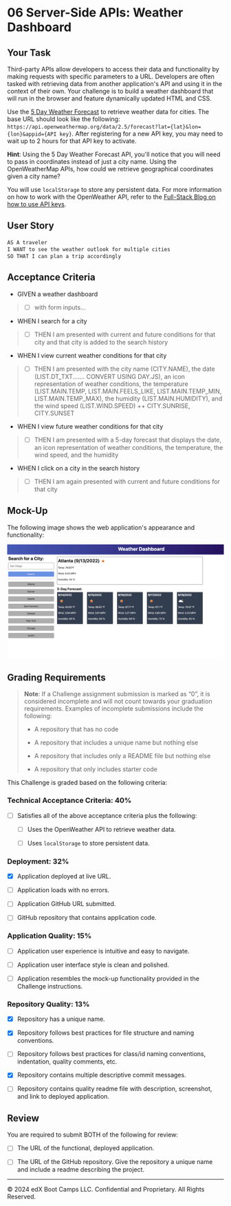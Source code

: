 # 06 Server-Side APIs: Weather Dashboard

## Your Task

Third-party APIs allow developers to access their data and functionality by making requests with specific parameters to a URL. Developers are often tasked with retrieving data from another application's API and using it in the context of their own. Your challenge is to build a weather dashboard that will run in the browser and feature dynamically updated HTML and CSS.

Use the [5 Day Weather Forecast](https://openweathermap.org/forecast5) to retrieve weather data for cities. The base URL should look like the following: `https://api.openweathermap.org/data/2.5/forecast?lat={lat}&lon={lon}&appid={API key}`. After registering for a new API key, you may need to wait up to 2 hours for that API key to activate.

**Hint**: Using the 5 Day Weather Forecast API, you'll notice that you will need to pass in coordinates instead of just a city name. Using the OpenWeatherMap APIs, how could we retrieve geographical coordinates given a city name?

You will use `localStorage` to store any persistent data. For more information on how to work with the OpenWeather API, refer to the [Full-Stack Blog on how to use API keys](https://coding-boot-camp.github.io/full-stack/apis/how-to-use-api-keys).

## User Story

```
AS A traveler
I WANT to see the weather outlook for multiple cities
SO THAT I can plan a trip accordingly
```

## Acceptance Criteria

* GIVEN a weather dashboard 
> - [ ] with form inputs...
* WHEN I search for a city
> - [ ] THEN I am presented with current and future conditions for that city and that city is added to the search history
* WHEN I view current weather conditions for that city
> - [ ] THEN I am presented with the city name (CITY.NAME), the date (LIST.DT_TXT....... CONVERT USING DAY.JS), an icon representation of weather conditions, the temperature (LIST.MAIN.TEMP, LIST.MAIN.FEELS_LIKE, LIST.MAIN.TEMP_MIN, LIST.MAIN.TEMP_MAX), the humidity (LIST.MAIN.HUMIDITY), and the wind speed (LIST.WIND.SPEED) ++ CITY.SUNRISE, CITY.SUNSET
* WHEN I view future weather conditions for that city
> - [ ] THEN I am presented with a 5-day forecast that displays the date, an icon representation of weather conditions, the temperature, the wind speed, and the humidity
* WHEN I click on a city in the search history
> - [ ] THEN I am again presented with current and future conditions for that city

## Mock-Up

The following image shows the web application's appearance and functionality:

![The weather app includes a search option, a list of cities, and a five-day forecast and current weather conditions for Atlanta.](./Assets/06-server-side-apis-homework-demo.png)

## Grading Requirements

> **Note**: If a Challenge assignment submission is marked as “0”, it is considered incomplete and will not count towards your graduation requirements. Examples of incomplete submissions include the following:
>
> * A repository that has no code
>
> * A repository that includes a unique name but nothing else
>
> * A repository that includes only a README file but nothing else
>
> * A repository that only includes starter code

This Challenge is graded based on the following criteria: 

### Technical Acceptance Criteria: 40%

* [ ] Satisfies all of the above acceptance criteria plus the following:

    * [ ] Uses the OpenWeather API to retrieve weather data.

    * [ ] Uses `localStorage` to store persistent data.

### Deployment: 32%

* [x] Application deployed at live URL.

* [ ] Application loads with no errors.

* [ ] Application GitHub URL submitted.

* [ ] GitHub repository that contains application code.

### Application Quality: 15%

* [ ] Application user experience is intuitive and easy to navigate.

* [ ] Application user interface style is clean and polished.

* [ ] Application resembles the mock-up functionality provided in the Challenge instructions.

### Repository Quality: 13%

* [x] Repository has a unique name.

* [x] Repository follows best practices for file structure and naming conventions.

* [ ] Repository follows best practices for class/id naming conventions, indentation, quality comments, etc.

* [x] Repository contains multiple descriptive commit messages.

* [ ] Repository contains quality readme file with description, screenshot, and link to deployed application.

## Review

You are required to submit BOTH of the following for review:

* [ ] The URL of the functional, deployed application.

* [ ] The URL of the GitHub repository. Give the repository a unique name and include a readme describing the project.

- - -
© 2024 edX Boot Camps LLC. Confidential and Proprietary. All Rights Reserved.
